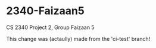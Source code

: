 # 2340-Faizaan5
CS 2340 Project 2, Group Faizaan 5

This change was (actaully) made from the 'ci-test' branch!